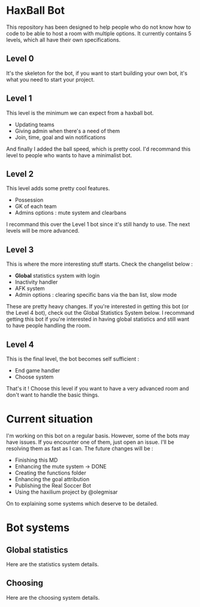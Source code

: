 # HaxBall Bot

This repository has been designed to help people who do not know how to code to be able to host a room with multiple options.
It currently contains 5 levels, which all have their own specifications.

## Level 0

It's the skeleton for the bot, if you want to start building your own bot, it's what you need to start your project.

## Level 1

This level is the minimum we can expect from a haxball bot.

 - Updating teams
 - Giving admin when there's a need of them
 - Join, time, goal and win notifications

And finally I added the ball speed, which is pretty cool. I'd recommand this level to people who wants to have a minimalist bot.

## Level 2

This level adds some pretty cool features.

 - Possession
 - GK of each team
 - Admins options : mute system and clearbans

I recommand this over the Level 1 bot since it's still handy to use. The next levels will be more advanced.

## Level 3

This is where the more interesting stuff starts. Check the changelist below :

 - **Global** statistics system with login
 - Inactivity handler
 - AFK system
 - Admin options : clearing specific bans via the ban list, slow mode

These are pretty heavy changes. If you're interested in getting this bot (or the Level 4 bot), check out the Global Statistics System below. I recommand getting this bot if you're interested in having global statistics and still want to have people handling the room. 

## Level 4

This is the final level, the bot becomes self sufficient :

 - End game handler
 - Choose system

That's it ! Choose this level if you want to have a very advanced room and don't want to handle the basic things.

# Current situation

I'm working on this bot on a regular basis. However, some of the bots may have issues. If you encounter one of them, just open an issue. I'll be resolving them as fast as I can.
The future changes will be : 

 - Finishing this MD
 - Enhancing the mute system -> DONE
 - Creating the functions folder
 - Enhancing the goal attribution
 - Publishing the Real Soccer Bot
 - Using the haxilium project by @olegmisar

On to explaining some systems which deserve to be detailed.

# Bot systems

## Global statistics

Here are the statistics system details.

## Choosing

Here are the choosing system details.
